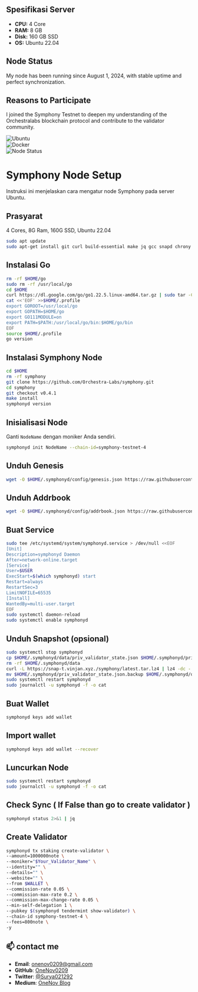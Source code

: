 ## Spesifikasi Server
- **CPU:** 4 Core  
- **RAM:** 8 GB  
- **Disk:** 160 GB SSD  
- **OS:** Ubuntu 22.04

## Node Status
My node has been running since August 1, 2024, with stable uptime and perfect synchronization.

## Reasons to Participate
I joined the Symphony Testnet to deepen my understanding of the Orchestralabs blockchain protocol and contribute to the validator community.

![Ubuntu](https://img.shields.io/badge/Ubuntu-22.04-orange)  
![Docker](https://img.shields.io/badge/Tool-Docker-blue)  
![Node Status](https://img.shields.io/badge/Node%20Status-Active-brightgreen)

# Symphony Node Setup

Instruksi ini menjelaskan cara mengatur node Symphony pada server Ubuntu.

## Prasyarat

4 Cores, 8G Ram, 160G SSD, Ubuntu 22.04

```bash
sudo apt update
sudo apt-get install git curl build-essential make jq gcc snapd chrony lz4 tmux unzip bc -y
```

## Instalasi Go

```bash
rm -rf $HOME/go
sudo rm -rf /usr/local/go
cd $HOME
curl https://dl.google.com/go/go1.22.5.linux-amd64.tar.gz | sudo tar -C/usr/local -zxvf -
cat <<'EOF' >>$HOME/.profile
export GOROOT=/usr/local/go
export GOPATH=$HOME/go
export GO111MODULE=on
export PATH=$PATH:/usr/local/go/bin:$HOME/go/bin
EOF
source $HOME/.profile
go version
```

## Instalasi Symphony Node

```bash
cd $HOME
rm -rf symphony
git clone https://github.com/Orchestra-Labs/symphony.git
cd symphony
git checkout v0.4.1
make install
symphonyd version
```

## Inisialisasi Node

Ganti `NodeName` dengan moniker Anda sendiri.

```bash
symphonyd init NodeName --chain-id=symphony-testnet-4
```

## Unduh Genesis

```bash
wget -O $HOME/.symphonyd/config/genesis.json https://raw.githubusercontent.com/Orchestra-Labs/symphony/refs/heads/main/networks/symphony-testnet-4/genesis.json
```

## Unduh Addrbook

```bash
wget -O $HOME/.symphonyd/config/addrbook.json https://raw.githubusercontent.com/vinjan23/Testnet.Guide/refs/heads/main/Symphony/addrbook.json
```

## Buat Service

```bash
sudo tee /etc/systemd/system/symphonyd.service > /dev/null <<EOF
[Unit]
Description=symphonyd Daemon
After=network-online.target
[Service]
User=$USER
ExecStart=$(which symphonyd) start
Restart=always
RestartSec=3
LimitNOFILE=65535
[Install]
WantedBy=multi-user.target
EOF
sudo systemctl daemon-reload
sudo systemctl enable symphonyd
```

## Unduh Snapshot (opsional)

```bash
sudo systemctl stop symphonyd
cp $HOME/.symphonyd/data/priv_validator_state.json $HOME/.symphonyd/priv_validator_state.json.backup
rm -rf $HOME/.symphonyd/data
curl -L https://snap-t.vinjan.xyz./symphony/latest.tar.lz4 | lz4 -dc - | tar -xf - -C $HOME/.symphonyd
mv $HOME/.symphonyd/priv_validator_state.json.backup $HOME/.symphonyd/data/priv_validator_state.json
sudo systemctl restart symphonyd
sudo journalctl -u symphonyd -f -o cat
```

## Buat Wallet

```bash
symphonyd keys add wallet
```

## Import wallet

```bash
symphonyd keys add wallet --recover
```


## Luncurkan Node

```bash
sudo systemctl restart symphonyd
sudo journalctl -u symphonyd -f -o cat
```

## Check Sync ( If False than go to create validator )

```bash
symphonyd status 2>&1 | jq
```

## Create Validator

```bash
symphonyd tx staking create-validator \
--amount=1000000note \
--moniker="$Your_Validator_Name" \
--identity="" \
--details="" \
--website="" \
--from $WALLET \
--commission-rate 0.05 \
--commission-max-rate 0.2 \
--commission-max-change-rate 0.05 \
--min-self-delegation 1 \
--pubkey $(symphonyd tendermint show-validator) \
--chain-id symphony-testnet-4 \
--fees=800note \
-y
```

## 📫 contact me

- **Email**: [onenov0209@gmail.com](mailto:onenov0209@gmail.com)
- **GitHub**: [OneNov0209](https://github.com/OneNov0209)
- **Twitter**: [@Surya021292](https://x.com/Surya021292)
- **Medium**: [OneNov Blog](https://medium.com/@OneNov02)

